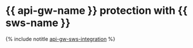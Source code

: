 # {{ api-gw-name }} protection with {{ sws-name }}

{% include notitle [api-gw-sws-integration](../../_tutorials/serverless/api-gw-sws-integration.md) %}

